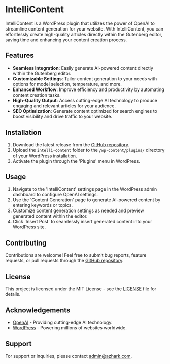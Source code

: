 # IntelliContent

IntelliContent is a WordPress plugin that utilizes the power of OpenAI to streamline content generation for your website. With IntelliContent, you can effortlessly create high-quality articles directly within the Gutenberg editor, saving time and enhancing your content creation process.

## Features

- **Seamless Integration**: Easily generate AI-powered content directly within the Gutenberg editor.
- **Customizable Settings**: Tailor content generation to your needs with options for model selection, temperature, and more.
- **Enhanced Workflow**: Improve efficiency and productivity by automating content creation tasks.
- **High-Quality Output**: Access cutting-edge AI technology to produce engaging and relevant articles for your audience.
- **SEO Optimization**: Generate content optimized for search engines to boost visibility and drive traffic to your website.

## Installation

1. Download the latest release from the [GitHub repository](https://github.com/adminazhar/intelli-content).
2. Upload the `intelli-content` folder to the `/wp-content/plugins/` directory of your WordPress installation.
3. Activate the plugin through the 'Plugins' menu in WordPress.

## Usage

1. Navigate to the 'IntelliContent' settings page in the WordPress admin dashboard to configure OpenAI settings.
2. Use the 'Content Generation' page to generate AI-powered content by entering keywords or topics.
3. Customize content generation settings as needed and preview generated content within the editor.
4. Click 'Insert Post' to seamlessly insert generated content into your WordPress site.

## Contributing

Contributions are welcome! Feel free to submit bug reports, feature requests, or pull requests through the [GitHub repository](https://github.com/adminazhar/intelli-content).

## License

This project is licensed under the MIT License - see the [LICENSE](LICENSE) file for details.

## Acknowledgements

- [OpenAI](https://openai.com/) - Providing cutting-edge AI technology.
- [WordPress](https://wordpress.org/) - Powering millions of websites worldwide.

## Support

For support or inquiries, please contact [admin@azhark.com](mailto:admin@azhark.com).

